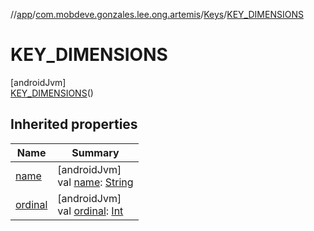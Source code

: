 //[app](../../../../index.md)/[com.mobdeve.gonzales.lee.ong.artemis](../../index.md)/[Keys](../index.md)/[KEY_DIMENSIONS](index.md)

# KEY_DIMENSIONS

[androidJvm]\
[KEY_DIMENSIONS](index.md)()

## Inherited properties

| Name | Summary |
|---|---|
| [name](name.md) | [androidJvm]<br>val [name](name.md): [String](https://kotlinlang.org/api/latest/jvm/stdlib/kotlin/-string/index.html) |
| [ordinal](ordinal.md) | [androidJvm]<br>val [ordinal](ordinal.md): [Int](https://kotlinlang.org/api/latest/jvm/stdlib/kotlin/-int/index.html) |
